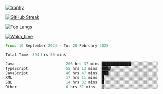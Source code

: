 <!--
**ren-joey/ren-joey** is a ✨ _special_ ✨ repository because its `README.md` (this file) appears on your GitHub profile.

Here are some ideas to get you started:

- 🔭 I’m currently working on ...
- 🌱 I’m currently learning ...
- 👯 I’m looking to collaborate on ...
- 🤔 I’m looking for help with ...
- 💬 Ask me about ...
- 📫 How to reach me: ...
- 😄 Pronouns: ...
- ⚡ Fun fact: ...
-->

[![trophy](https://github-profile-trophy.vercel.app/?username=ren-joey&theme=darkhub&column=5)](https://github.com/ren-joey)

[![GitHub Streak](https://streak-stats.demolab.com/?user=ren-joey&theme=dark)](https://github.com/ren-joey)

![Top Langs](https://github-readme-stats.vercel.app/api/top-langs?username=ren-joey&show_icons=true&layout=compact&locale=en&hide=html,CSS,scss,Pug,Twig&theme=dark)

[![Waka_time](https://github-readme-stats.vercel.app/api/wakatime?username=joeyren&theme=dark)](https://github.com/ren-joey)

<!--START_SECTION:waka-->

```rust
From: 19 September 2024 - To: 20 February 2025

Total Time: 394 hrs 50 mins

Java                       206 hrs 37 mins █████████████░░░░░░░░░░░░   51.48 %
TypeScript                 58 hrs 13 mins  ███▓░░░░░░░░░░░░░░░░░░░░░   14.51 %
JavaScript                 46 hrs 47 mins  ███░░░░░░░░░░░░░░░░░░░░░░   11.66 %
XML                        17 hrs 11 mins  █░░░░░░░░░░░░░░░░░░░░░░░░   04.28 %
SQL                        14 hrs 32 mins  █░░░░░░░░░░░░░░░░░░░░░░░░   03.62 %
Other                      6 hrs 31 mins   ▒░░░░░░░░░░░░░░░░░░░░░░░░   01.63 %
```

<!--END_SECTION:waka-->
